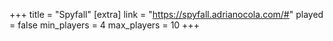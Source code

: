 +++
title = "Spyfall"
[extra]
link = "https://spyfall.adrianocola.com/#"
played = false
min_players = 4
max_players = 10
+++
